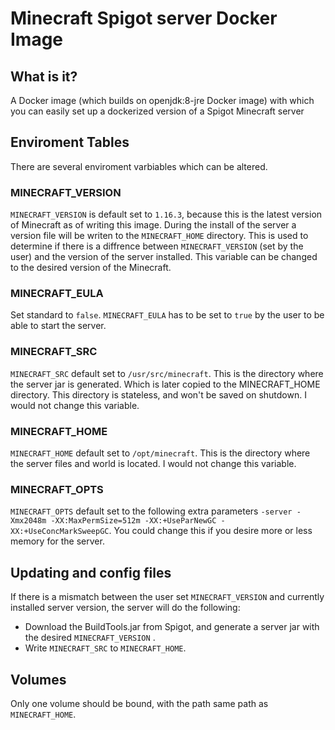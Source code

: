 # Minecraft Spigot server Docker Image
## What is it?
A Docker image (which builds on openjdk:8-jre Docker image) with which you can easily set up a dockerized version of a Spigot Minecraft server


## Enviroment Tables
There are several enviroment varbiables which can be altered.

### MINECRAFT_VERSION
`MINECRAFT_VERSION` is default set to `1.16.3`, because this is the latest version of Minecraft as of writing this image. During the install of the server a version file will be writen to the `MINECRAFT_HOME` directory. This is used to determine if there is a diffrence between `MINECRAFT_VERSION` (set by the user) and the version of the server installed. This variable can be changed to the desired version of the Minecraft.

### MINECRAFT_EULA
Set standard to `false`. `MINECRAFT_EULA` has to be set to `true` by the user to be able to start the server.

### MINECRAFT_SRC
`MINECRAFT_SRC` default set to `/usr/src/minecraft`. This is the directory where the server jar is generated. Which is later copied to the MINECRAFT_HOME directory. This directory is stateless, and won't be saved on shutdown. I would not change this variable.

### MINECRAFT_HOME
`MINECRAFT_HOME` default set to `/opt/minecraft`. This is the directory where the server files and world is located. I would not change this variable.

### MINECRAFT_OPTS
`MINECRAFT_OPTS` default set to the following extra parameters `-server -Xmx2048m -XX:MaxPermSize=512m -XX:+UseParNewGC -XX:+UseConcMarkSweepGC`. You could change this if you desire more or less memory for the server.

## Updating and config files
If there is a mismatch between the user set `MINECRAFT_VERSION` and currently installed server version, the server will do the following:
- Download the BuildTools.jar from Spigot, and generate a server jar with the desired `MINECRAFT_VERSION` .
- Write `MINECRAFT_SRC` to `MINECRAFT_HOME`.

## Volumes
Only one volume should be bound, with the path same path as `MINECRAFT_HOME`.